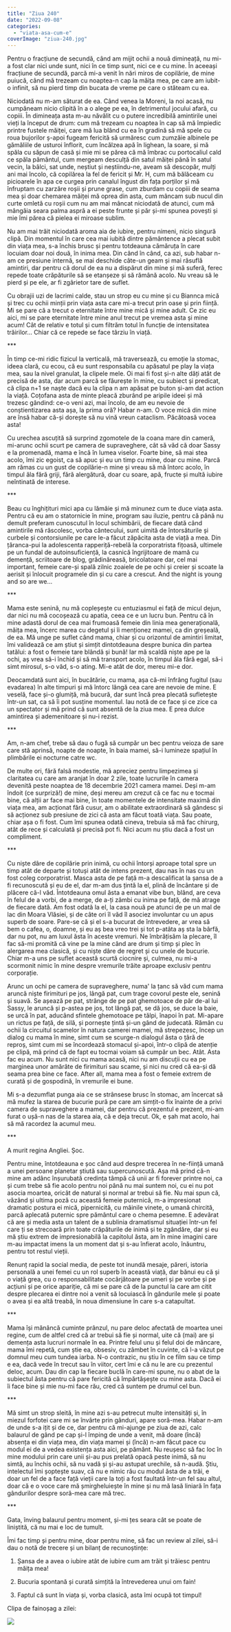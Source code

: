 ```yaml
---
title: "Ziua 240"
date: "2022-09-08"
categories: 
  - "viata-asa-cum-e"
coverImage: "ziua-240.jpg"
---
```


Pentru o fracțiune de secundă, când am mijit ochii a nouă dimineață, nu mi-a fost clar nici unde sunt, nici în ce timp sunt, nici ce e cu mine. În aceeași fracțiune de secundă, parcă mi-a venit în nări miros de copilărie, de mine puiucă, când mă trezeam cu noaptea-n cap la măița mea, pe care am iubit-o infinit, să nu pierd timp din bucata de vreme pe care o stăteam cu ea.

Niciodată nu m-am săturat de ea. Când venea la Moreni, la noi acasă, nu cumpăneam nicio clipită în a o alege pe ea, în detrimentul jocului afară, cu copiii. În dimineața asta m-au năvălit cu o putere incredibilă amintirile unei vieți la început de drum: cum mă trezeam cu noaptea în cap să mă împiedic printre fustele măiței, care mă lua blând cu ea în gradină să mă spele cu roua bujorilor ș-apoi fugeam fericită să urmăresc cum zumzăie albinele pe gămăliile de usturoi înflorit, cum încălzea apă în lighean, la soare, și mă spăla cu săpun de casă și mie mi se părea că mă îmbrac cu portocaliul cald ce spăla pământul, cum mergeam desculță din satul măiței până în satul vecin, la bâlci, sat unde, neștiut și neștiindu-ne, aveam să descopăr, mulți ani mai încolo, că copilărea la fel de fericit și Mr. H, cum mă bălăceam cu picioarele în apa ce curgea prin canalul îngust din fața porților și mă înfruptam cu zarzăre roșii și prune grase, cum zburdam cu copiii de seama mea și doar chemarea măiței mă oprea din asta, cum mâncam sub nucul din curte omletă cu roșii cum nu am mai mâncat niciodată de atunci, cum mă mângâia seara palma aspră a ei peste frunte și păr și-mi spunea povești și mie îmi părea că pielea ei miroase sublim. 

Nu am mai trăit niciodată aroma aia de iubire, pentru nimeni, nicio singură clipă. Din momentul în care cea mai iubită dintre pământence a plecat subit din viața mea, s-a închis brusc și pentru totdeauna cămăruța în care locuiam doar noi două, în inima mea. Din când în când, ca azi, sub habar n-am ce presiune internă, se mai deschide câte-un geam și mai răsuflă amintiri, dar pentru că dorul de ea nu a dispărut din mine și mă suferă, ferec repede toate crăpăturile să se etanșeze și să rămână acolo. Nu vreau să le pierd și pe ele, ar fi zgârietor tare de suflet.

Cu obrajii uzi de lacrimi calde, stau un strop eu cu mine și cu Biannca mică și trec cu ochii minții prin viața asta care mi-a trecut prin oase și prin ființă. Mi se pare că a trecut o eternitate între mine mică și mine adult. Ce zic eu aici, mi se pare eternitate între mine anul trecut pe vremea asta și mine acum! Cât de relativ e totul și cum filtrăm totul în funcție de intensitatea trăirilor… Chiar că ce repede se face târziu în viață.

\*\*\*

În timp ce-mi ridic fizicul la verticală, mă traversează, cu emoție la stomac, ideea clară, cu ecou, că eu sunt responsabila cu apăsatul pe play la viața mea, sau la nivel granulat, la clipele mele. Oi mai fi fost și-n alte dăți atât de precisă de asta, dar acum parcă se făurește în mine, cu subiect și predicat, că clipa n+1 se naște dacă eu la clipa n am apăsat pe buton și-am dat action la viață. Coțofana asta de minte pleacă zburând pe aripile ideei și mă trezesc gândind: ce-o veni azi, mai încolo, de am eu nevoie de conștientizarea asta așa, la prima oră? Habar n-am. O voce mică din mine are însă habar că-și dorește să nu vină vreun cataclism. Păcătoasă vocea asta!

Cu urechea ascuțită să surprind zgomotele de la coana mare din cameră, mi-arunc ochii scurt pe camera de supraveghere, cât să văd că doar Sassy e la promenadă, mama e încă în lumea viselor. Foarte bine, să mai stea acolo, îmi zic egoist, ca să apuc și eu un timp cu mine, doar cu mine. Parcă am rămas cu un gust de copilărie-n mine și vreau să mă întorc acolo, în timpul ăla fără griji, fără alergătură, doar cu soare, apă, fructe și multă iubire neîntinată de interese.

\*\*\*

Beau cu înghițituri mici apa cu lămâie și mă minunez cum te duce viața asta. Pentru că eu am o statornicie în mine, program sau iluzie, pentru că până nu demult preferam cunoscutul în locul schimbării, de fiecare dată când amintirile mă răscolesc, vorba cântecului, sunt uimită de întorsăturile și curbele și contorsiunile pe care le-a făcut zăpăcita asta de viață a mea. Din țăranca-pui la adolescenta rapperiță-rebelă la corporatrista fițoasă, ultimele pe un fundal de autoinsuficiență, la casnică îngrijitoare de mamă cu demență, scriitoare de blog, grădinăreasă, bricolatoare dar, cel mai important, femeie care-și spală zilnic zoaiele de pe ochi și creier și scoate la aerisit și înlocuit programele din și cu care a crescut. And the night is young and so are we…

\*\*\*

Mama este senină, nu mă copleșește cu entuziasmul ei față de micul dejun, dar nici nu mă cocoșează cu apatia, ceea ce e un lucru bun. Pentru că în mine adastă dorul de cea mai frumoasă femeie din linia mea generațională, măița mea, încerc marea cu degetul și îi menționez mamei, ca din greșeală, de ea. Mă unge pe suflet când mama, chiar și cu orizontul de amintiri limitat, îmi validează ce am știut și simțit dintotdeauna despre bunica din partea tatălui: a fost o femeie tare blândă și bună! Iar mă scaldă niște ape pe la ochi, aș vrea să-i închid și să mă transport acolo, în timpul ăla fără egal, să-i simt mirosul, s-o văd, s-o ating. Mi-e atât de dor, mereu mi-e dor.

Deocamdată sunt aici, în bucătărie, cu mama, așa că-mi înfrâng fugitul (sau evadarea) în alte timpuri și mă întorc lângă cea care are nevoie de mine. E veselă, face și-o glumiță, mă bucură, dar sunt încă prea plecată sufletește într-un sat, ca să îi pot susține momentul. Iau notă de ce face și ce zice ca un spectator și mă prind că sunt absentă de la ziua mea. E prea dulce amintirea și ademenitoare și nu-i rezist.

\*\*\*

Am, n-am chef, trebe să dau o fugă să cumpăr un bec pentru veioza de sare care stă aprinsă, noapte de noapte, în baia mamei, să-i lumineze spațiul în plimbările ei nocturne catre wc. 

De multe ori, fără falsă modestie, mă apreciez pentru limpezimea și claritatea cu care am aranjat în doar 2 zile, toate lucrurile în camera devenită peste noaptea de 18 decembrie 2021 camera mamei. Deși m-am îndoit (ce surpriză!) de mine, deși mereu am crezut că ce fac nu e tocmai bine, că alții ar face mai bine, în toate momentele de intensitate maximă din viața mea, am acționat fără cusur, am o abilitate extraordinară să gândesc și să acționez sub presiune de zici că asta am făcut toată viața. Sau poate, chiar așa o fi fost. Cum îmi spunea odată cineva, trebuia să mă fac chirurg, atât de rece și calculată și precisă pot fi. Nici acum nu știu dacă a fost un compliment.

\*\*\*

Cu niște dâre de copilărie prin inimă, cu ochii întorși aproape total spre un timp atât de departe și totuși atât de intens prezent, dau nas în nas cu un fost coleg corporatrist. Masca asta de pe față m-a descalificat la șansa de a fi recunoscută și eu de el, dar m-am dus țintă la el, plină de încântare și de plăcere că-l văd. Întotdeauna omul ăsta a emanat vibe bun, blând, are ceva în felul de a vorbi, de a merge, de a-ți zâmbi cu inima pe față, de mă atrage de fiecare dată. Am fost odată la el, la casa nouă pe atunci de pe un mal de lac din Moara Vlăsiei, și de câte ori îl văd îl asociez involuntar cu un apus superb de soare. Pare-se că și el s-a bucurat de întrevedere, ar vrea să bem o cafea, o, doamne, și eu aș bea vreo trei și tot p-atâta aș sta la bârfă, dar nu pot, nu am luxul ăsta în aceste vremuri. Ne îmbrățisăm la plecare, îl fac să-mi promită că vine pe la mine când are drum și timp și plec în alergarea mea clasică, și cu niște dâre de regret și cu unele de bucurie. Chiar m-a uns pe suflet această scurtă ciocnire și, culmea, nu mi-a scormonit nimic în mine despre vremurile trăite aproape exclusiv pentru corporație.

Arunc un ochi pe camera de supraveghere, numa' la țanc să văd cum mama aruncă niște firimituri pe jos, lângă pat, cum trage covorul peste ele, senină și suavă. Se așează pe pat, strânge de pe pat ghemotoace de păr de-al lui Sassy, le aruncă și p-astea pe jos, tot lângă pat, se dă jos, se duce la baie, se urcă în pat, aducând sfintele ghemotoace pe tălpi, înapoi în pat. Mi-apare un rictus pe față, de silă, și pornește țintă și-un gând de judecată. Rămân cu ochii la circuitul scamelor în natura camerei mamei, mă strepezesc, încep un dialog cu mama în mine, simt cum se scurge-n dialogul ăsta o țâră de reproș, simt cum mi se încordează stomacul și-apoi, într-o clipă de atenție pe clipă, mă prind că de fapt eu tocmai voiam să cumpăr un bec. Atât. Asta fac eu acum. Nu sunt nici cu mama acasă, nici nu am discuții cu ea pe marginea unor amărâte de firimituri sau scame, și nici nu cred că ea-și dă seama prea bine ce face. After all, mama mea a fost o femeie extrem de curată și de gospodină, în vremurile ei bune.

Mi s-a dezumflat punga aia ce se strânsese brusc în stomac, am încercat să mă mufez la starea de bucurie pură pe care am simțit-o fix înainte de a privi camera de supraveghere a mamei, dar pentru că prezentul e prezent, mi-am furat o ușă-n nas de la starea aia, că e deja trecut. Ok, e șah mat acolo, hai să mă racordez la acumul meu.

\*\*\*

A murit regina Angliei. Șoc.

Pentru mine, întotdeauna e șoc când aud despre trecerea în ne-ființă umană a unei persoane planetar știută sau supercunoscută. Așa mă prind că-n mine am adânc înșurubată credința tâmpă că unii ar fi forever printre noi, ca și cum trebe să fie acolo pentru noi până nu mai suntem noi, cu ei nu pot asocia moartea, oricât de natural și normal ar trebui să fie. Nu mai spun că, văzând și ultima poză cu această femeie puternică, m-a impresionat dramatic postura ei mică, pipernicită, cu mâinile vinete, o umană chircită, parcă aplecată puternic spre pământul care o chema pesemne. E adevărat că are și media asta un talent de a sublinia dramatismul situației într-un fel care ți se strecoară prin toate crăpăturile de inimă și te zgândăre, dar și eu mă știu extrem de impresionabilă la capitolul ăsta, am în mine imagini care m-au impactat imens la un moment dat și s-au înfierat acolo, înăuntru, pentru tot restul vieții. 

Renunț rapid la social media, de peste tot inundă mesaje, păreri, istoria personală a unei femei cu un rol superb în această viață, dar bănui eu că și o viață grea, cu o responsabilitate cocârjătoare pe umeri și pe vorbe și pe acțiuni și pe orice apariție, că mi se pare că de la punctul la care am citit despre plecarea ei dintre noi a venit să locuiască în gândurile mele și poate o avea și ea altă treabă, în noua dimensiune în care s-a catapultat.

\*\*\*

Mama își mănâncă cuminte prânzul, nu pare deloc afectată de moartea unei regine, cum de altfel cred că ar trebui să fie și normal, uite că (mai) are și demența asta lucruri normale în ea. Printre felul unu și felul doi de mâncare, mama îmi repetă, cum știe ea, obsesiv, cu zâmbet în cuvinte, că l-a văzut pe domnul meu cum tundea iarba. N-o contrazic, nu știu în ce film sau ce timp e ea, dacă vede în trecut sau în viitor, cert îmi e că nu le are cu prezentul deloc, acum. Dau din cap la fiecare buclă în care-mi spune, nu o abat de la subiectul ăsta pentru că pare fericită că împărtășește cu mine asta. Dacă ei îi face bine și mie nu-mi face rău, cred că suntem pe drumul cel bun.

\*\*\*

Mă simt un strop sleită, în mine azi s-au petrecut multe intensități și, în miezul forfotei care mi se învârte prin gânduri, apare soră-mea. Habar n-am de unde s-a ițit și de ce, dar pentru că mi-ajunge pe ziua de azi, calc balaurul de gând pe cap și-l împing de unde a venit, mă doare (încă) absența ei din viața mea, din viața mamei și (încă) n-am făcut pace cu modul ei de a vedea existența asta aici, pe pământ. Nu reușesc să fac loc în mine modului prin care unii și-au pus prelată opacă peste inimă, să nu simtă, au închis ochii, să nu vadă și și-au astupat urechile, să n-audă. Știu, intelectul îmi șoptește suav, că nu e nimic rău cu modul ăsta de a trăi, e doar un fel de a face față vieții care la toți a fost faultată într-un fel sau altul, doar că e o voce care mă șmirgheluiește în mine și nu mă lasă liniară în fața gândurilor despre soră-mea care mă trec. 

\*\*\*

Gata, înving balaurul pentru moment, și-mi țes seara cât se poate de liniștită, că nu mai e loc de tumult.

Îmi fac timp și pentru mine, doar pentru mine, să fac un review al zilei, să-i dau o notă de trecere și un bilanț de recunoștințe:

1. Șansa de a avea o iubire atât de iubire cum am trăit și trăiesc pentru măița mea!

3. Bucuria spontană și curată simțită la întrevederea unui om fain!

5. Faptul că sunt în viața și, vorba clasică, asta îmi ocupă tot timpul!

Clipa de fainoșag a zilei:

![](images/240-828x1024.jpeg)
